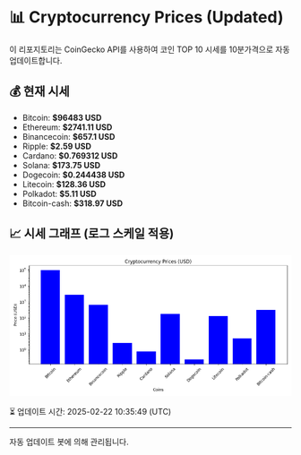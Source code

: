 
# 📊 Cryptocurrency Prices (Updated)

이 리포지토리는 CoinGecko API를 사용하여 코인 TOP 10 시세를 10분가격으로 자동 업데이트합니다.

## 💰 현재 시세
- Bitcoin: **$96483 USD**
- Ethereum: **$2741.11 USD**
- Binancecoin: **$657.1 USD**
- Ripple: **$2.59 USD**
- Cardano: **$0.769312 USD**
- Solana: **$173.75 USD**
- Dogecoin: **$0.244438 USD**
- Litecoin: **$128.36 USD**
- Polkadot: **$5.11 USD**
- Bitcoin-cash: **$318.97 USD**

## 📈 시세 그래프 (로그 스케일 적용)
![Crypto Prices](crypto_prices.png)

⏳ 업데이트 시간: 2025-02-22 10:35:49 (UTC)

---
자동 업데이트 봇에 의해 관리됩니다.
